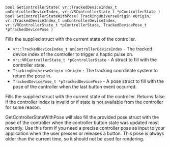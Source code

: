 `bool GetControllerState( vr::TrackedDeviceIndex_t unControllerDeviceIndex, vr::VRControllerState_t *pControllerState )`<br>
`bool GetControllerStateWithPose( TrackingUniverseOrigin eOrigin, vr::TrackedDeviceIndex_t unControllerDeviceIndex, vr::VRControllerState_t *pControllerState, TrackedDevicePose_t *pTrackedDevicePose )`

Fills the supplied struct with the current state of the controller.

* `vr::TrackedDeviceIndex_t unControllerDeviceIndex` - The tracked device index of the controller to trigger a haptic pulse on.
* `vr::VRControllerState_t *pControllerState` - A struct to fill with the controller state.
* `TrackingUniverseOrigin eOrigin` - The tracking coordinate system to return the pose in.
* `TrackedDevicePose_t *pTrackedDevicePose` - A pose struct to fill with the pose of the controller when the last button event occurred.

Fills the supplied struct with the current state of the controller. Returns false if the controller index is invalid or if state is not available from the controller for some reason.

GetControllerStateWithPose will also fill the provided pose struct with the pose of 
the controller when the controller button state was updated most recently. Use this form if you need a precise controller pose as input to your application when the user presses or releases a button. This pose is always older than the current time, so it should not be used for rendering.

